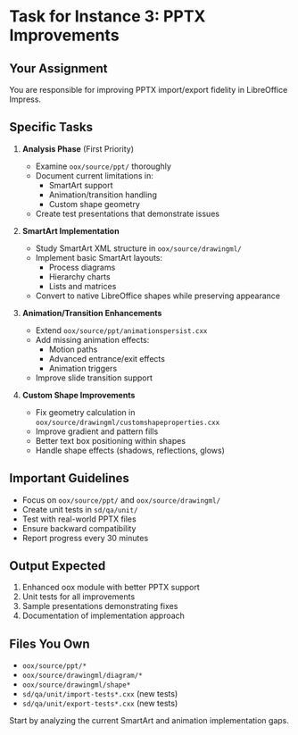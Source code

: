 # Task for Instance 3: PPTX Improvements

## Your Assignment
You are responsible for improving PPTX import/export fidelity in LibreOffice Impress.

## Specific Tasks

1. **Analysis Phase** (First Priority)
   - Examine `oox/source/ppt/` thoroughly
   - Document current limitations in:
     - SmartArt support
     - Animation/transition handling
     - Custom shape geometry
   - Create test presentations that demonstrate issues

2. **SmartArt Implementation**
   - Study SmartArt XML structure in `oox/source/drawingml/`
   - Implement basic SmartArt layouts:
     - Process diagrams
     - Hierarchy charts
     - Lists and matrices
   - Convert to native LibreOffice shapes while preserving appearance

3. **Animation/Transition Enhancements**
   - Extend `oox/source/ppt/animationspersist.cxx`
   - Add missing animation effects:
     - Motion paths
     - Advanced entrance/exit effects
     - Animation triggers
   - Improve slide transition support

4. **Custom Shape Improvements**
   - Fix geometry calculation in `oox/source/drawingml/customshapeproperties.cxx`
   - Improve gradient and pattern fills
   - Better text box positioning within shapes
   - Handle shape effects (shadows, reflections, glows)

## Important Guidelines
- Focus on `oox/source/ppt/` and `oox/source/drawingml/`
- Create unit tests in `sd/qa/unit/`
- Test with real-world PPTX files
- Ensure backward compatibility
- Report progress every 30 minutes

## Output Expected
1. Enhanced oox module with better PPTX support
2. Unit tests for all improvements
3. Sample presentations demonstrating fixes
4. Documentation of implementation approach

## Files You Own
- `oox/source/ppt/*`
- `oox/source/drawingml/diagram/*`
- `oox/source/drawingml/shape*`
- `sd/qa/unit/import-tests*.cxx` (new tests)
- `sd/qa/unit/export-tests*.cxx` (new tests)

Start by analyzing the current SmartArt and animation implementation gaps.